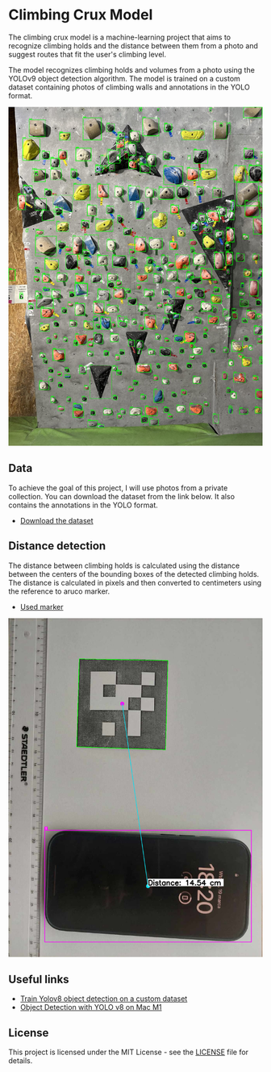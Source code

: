 # Climbing Crux Model

The climbing crux model is a machine-learning project that aims to recognize climbing holds and the distance between them from a photo and suggest routes that fit the user's climbing level.

The model recognizes climbing holds and volumes from a photo using the YOLOv9 object detection algorithm. The model is trained on a custom dataset containing photos of climbing walls and annotations in the YOLO format.

![Climbing holds detection preview](./resources/climbing_holds_detection_preview.jpg)

## Data

To achieve the goal of this project, I will use photos from a private collection. You can download the dataset from the link below. It also contains the annotations in the YOLO format.

* [Download the dataset](https://drive.google.com/file/d/1JBzTWpQVjzBkB_mmd7ztzu2ifw78tLrx/view?usp=sharing)

## Distance detection

The distance between climbing holds is calculated using the distance between the centers of the bounding boxes of the detected climbing holds. The distance is calculated in pixels and then converted to centimeters using the reference to aruco marker.

* [Used marker](./resources/aruco_marker_5x5_200px.png)

![Distance detection preview](./resources/aruco_marker_5x5_200px_preview.jpg)

## Useful links

* [Train Yolov8 object detection on a custom dataset](https://www.youtube.com/watch?v=m9fH9OWn8YM)
* [Object Detection with YOLO v8 on Mac M1](https://www.youtube.com/watch?v=kEcWUZ8unmc)

## License

This project is licensed under the MIT License - see the [LICENSE](LICENSE) file for details.
